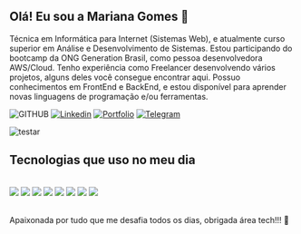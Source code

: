 
## Olá! Eu sou a Mariana Gomes 👋
Técnica em Informática para Internet 
(Sistemas Web), e atualmente curso 
superior em Análise e Desenvolvimento de 
Sistemas. Estou participando do bootcamp
da ONG Generation Brasil, como pessoa 
desenvolvedora AWS/Cloud. Tenho 
experiência como Freelancer 
desenvolvendo vários projetos, alguns deles você consegue encontrar aqui. Possuo 
conhecimentos em FrontEnd e BackEnd, e 
estou disponível para aprender novas 
linguagens de programação e/ou
ferramentas.

![GITHUB](https://img.shields.io/badge/GitHub-100000?style=for-the-badge&logo=github&logoColor=white)
[![Linkedin](https://img.shields.io/badge/LinkedIn-0077B5?style=for-the-badge&logo=linkedin&logoColor=white)](https://www.linkedin.com/in/marianagomes26/)
[![Portfolio](https://img.shields.io/badge/Porfolio-D14836?style=for-the-badge&logo=porfolio&logoColor=white)](https://mary0077.github.io/MarianaGomes/)
[![Telegram](https://img.shields.io/badge/Telegram-2CA5E0?style=for-the-badge&logo=telegram&logoColor=white)](https://web.telegram.org/k/)

![testar](https://github.com/user-attachments/assets/b096b2f5-7dfa-4702-a5da-c7f58b453113)

## Tecnologias que uso no meu dia

<div style="display: incline_block"><br/>
  <img style="align-itens: center" all= "React" src= "https://img.shields.io/badge/React-007ACC?style=for-the-badge&logo=React&logoColor=white"/>
  <img style="align-itens: center" all= "HTML5" src= "https://img.shields.io/badge/HTML5-E34F26?style=for-the-badge&logo=HTML5&logoColor=white"/>
<img style="align-itens: center" all= "css" src= "https://img.shields.io/badge/CSS-239120?&style=for-the-badge&logo=css3&logoColor=white"/>
<img style="align-itens: center" all= "ty" src= "https://img.shields.io/badge/TypeScript-007ACC?style=for-the-badge&logo=typescript&logoColor=white"/>
<img style="align-itens: center" all= "js" src= "https://img.shields.io/badge/JavaScript-323330?style=for-the-badge&logo=javascript&logoColor=F7DF1E"/>
<img style="align-itens: center" all= "nodejs" src= "https://img.shields.io/badge/Node.js-43853D?style=for-the-badge&logo=node.js&logoColor=white"/>
<img style="align-itens: center" all= "mysql" src= "https://img.shields.io/badge/MySQL-00000F?style=for-the-badge&logo=mysql&logoColor=white"/>
<img style="align-itens: center" all= "java" src= "https://img.shields.io/badge/Java-ED8B00?style=for-the-badge&logo=openjdk&logoColor=white"/>
  
</div>

</br>

Apaixonada por tudo que me desafia todos os dias, obrigada área tech!!! 🚀
